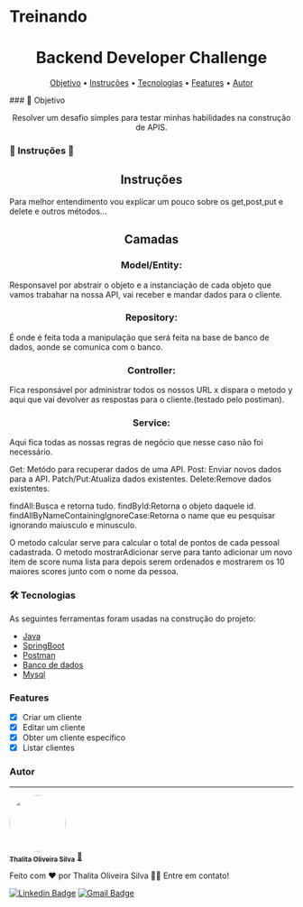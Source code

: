 # Treinando

<h1 align="center">Backend Developer Challenge</h1>
<p align="center">
 <a href="#objetivo">Objetivo</a> •
 <a href="#Instruções">Instruções</a> •
 <a href="#Tecnologias">Tecnologias</a> •
 <a href="#Features">Features</a> • 
 <a href="#Autor">Autor</a>
</p>
### 🎲 Objetivo

<p align="center">Resolver um  desafio simples para testar minhas habilidades na construção de APIS.</p>

### 🚀 Instruções  🚧
<h2 align="center">Instruções</h2>
Para melhor entendimento vou explicar um pouco sobre os get,post,put e delete e outros métodos...
<h2 align="center">Camadas</h2>
<h3 align="center">Model/Entity:</h3>
Responsavel por abstrair o objeto e a instanciação de cada objeto que vamos trabahar na nossa API,
vai receber e mandar dados para o cliente.
<h3 align="center">Repository:</h3>
É onde é feita toda a manipulação que será feita na base de banco de dados, aonde se comunica com o banco.
<h3 align="center">Controller:</h3>
Fica responsável por administrar todos os nossos URL x dispara o metodo y aqui que vai devolver as 
respostas para o cliente.(testado pelo postiman).
<h3 align="center">Service:</h3>
Aqui fica todas as nossas regras de negócio que nesse caso não foi necessário.

Get: Metódo para recuperar dados de uma API.
Post: Enviar novos dados para a API.
Patch/Put:Atualiza dados existentes.
Delete:Remove dados existentes.
 
findAll:Busca e retorna tudo.
findById:Retorna o objeto daquele id.
findAllByNameContainingIgnoreCase:Retorna o name que eu pesquisar ignorando maiusculo e minusculo.

O metodo calcular serve para calcular o total de pontos de cada pessoal cadastrada.
O metodo mostrarAdicionar serve para tanto adicionar um novo item de score numa lista
para depois serem ordenados e mostrarem os 10 maiores scores junto com o nome da pessoa.

### 🛠 Tecnologias

As seguintes ferramentas foram usadas na construção do projeto:

- [Java](https://www.java.com/pt-BR/)
- [SpringBoot](https://spring.io/projects/spring-boot)
- [Postman](https://www.postman.com/)
- [Banco de dados](https://www.oracle.com/br/mysql/)
- [Mysql](https://www.oracle.com/br/mysql/)

### Features

- [x] Criar um cliente
- [x] Editar um cliente
- [x] Obter um cliente especifico
- [x] Listar clientes

### Autor
---

<a href="https://github.com/ThalitaProgramadora">
 <img style="border-radius: 50%;" src="https://i.imgur.com/wVGcp53.jpg" width="100px;" alt=""/>
 <br />
 <sub><b>Thalita Oliveira Silva</b></sub></a> <a href="https://github.com/ThalitaProgramadora" title="github">🚀</a>


Feito com ❤️ por Thalita Oliveira Silva 👋🏽 Entre em contato!

[![Linkedin Badge](https://img.shields.io/badge/-Thalita-blue?style=flat-square&logo=Linkedin&logoColor=white&link=https://www.linkedin.com/in/thalitaoliveirasilva2649/)](https://www.linkedin.com/in/thalitaoliveirasilva2649/) 
[![Gmail Badge](https://img.shields.io/badge/-thalita.programadora@gmail.com-c14438?style=flat-square&logo=Gmail&logoColor=white&link=mailto:thalita.programadora@gmail.com)](mailto:thalita.programadora@gmail.com)
